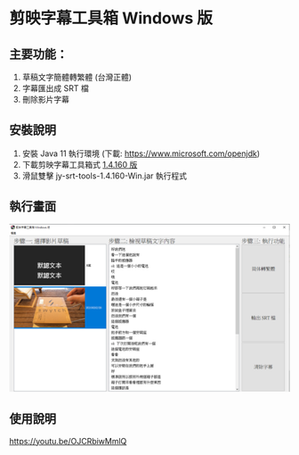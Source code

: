 # 剪映字幕工具箱 Windows 版
## 主要功能：
1. 草稿文字簡體轉繁體 (台灣正體)
2. 字幕匯出成 SRT 檔
3. 刪除影片字幕

## 安裝說明
1. 安裝 Java 11 執行環境 (下載: https://www.microsoft.com/openjdk)
2. 下載剪映字幕工具箱式 [1.4.160 版](https://github.com/jackychu0830/jy-srt-tools/releases/download/1.4.160-Win/jy-srt-tools-1.4.160-Win.jar)
3. 滑鼠雙擊 jy-srt-tools-1.4.160-Win.jar 執行程式

## 執行畫面
![畫面](https://github.com/jackychu0830/jy-srt-tools/raw/win/screenshot-win.png)

## 使用說明
https://youtu.be/OJCRbiwMmlQ
